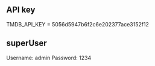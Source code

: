 ## API key
TMDB_API_KEY = 5056d5947b6f2c6e202377ace3152f12

## superUser
Username: admin
Password: 1234